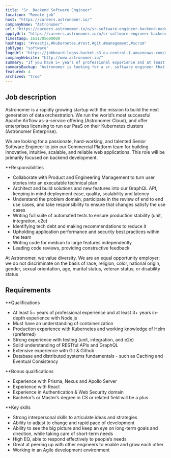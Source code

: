 ```yaml
---
title: "Sr. Backend Software Engineer"
location: "Remote job"
host: "https://careers.astronomer.io/"
companyName: "Astronomer"
url: "https://careers.astronomer.io/o/sr-software-engineer-backend-nodejs"
applyUrl: "https://careers.astronomer.io/o/sr-software-engineer-backend-nodejs/c/new"
timestamp: 1611705600000
hashtags: "#reactjs,#kubernetes,#rest,#git,#management,#scrum"
jobType: "software"
logoUrl: "https://jobboard-logos-bucket.s3.eu-central-1.amazonaws.com/astronomer"
companyWebsite: "http://www.astronomer.io/"
summary: "If you have 5+ years of professional experience and at least 3+ years in-depth experience with Node, Astronomer has a job opening for a Sr. Backend Software Engineer"
summaryBackup: "Astronomer is looking for a sr. software engineer that has experience in: #reactjs, #kubernetes, #git."
featured: 4
archived: "true"
---
```


## Job description

Astronomer is a rapidly growing startup with the mission to build the next generation of data orchestration. We run the world’s most successful Apache Airflow as-a-service offering (Astronomer Cloud), and offer enterprises licensing to run our PaaS on their Kubernetes clusters (Astronomer Enterprise).

We are looking for a passionate, hard-working, and talented Senior Software Engineer to join our Commercial Platform team for building innovative, intuitive, scalable, and reliable web applications. This role will be primarily focused on backend development.

**Responsibilities

*   Collaborate with Product and Engineering Management to turn user stories into an executable technical plan
*   Architect and build solutions and new features into our GraphQL API, keeping in mind deployment ease, quality, scalability and latency
*   Understand the problem domain, participate in the review of end to end use cases, and take responsibility to ensure that changes satisfy the use cases
*   Writing full suite of automated tests to ensure production stability (unit, integration, e2e)
*   Identifying tech debt and making recommendations to reduce it
*   Upholding application performance and security best practices within the team
*   Writing code for medium to large features independently
*   Leading code reviews, providing constructive feedback

At Astronomer, we value diversity. We are an equal opportunity employer: we do not discriminate on the basis of race, religion, color, national origin, gender, sexual orientation, age, marital status, veteran status, or disability status

## Requirements

**Qualifications

*   At least 5+ years of professional experience and at least 3+ years in-depth experience with Node.js
*   Must have an understanding of containerization
*   Production experience with Kubernetes and working knowledge of Helm (preferred)
*   Strong experience with testing (unit, integration, and e2e)
*   Solid understanding of RESTful APIs and GraphQL
*   Extensive experience with Git & Github
*   Database and distributed systems fundamentals - such as Caching and Eventual Consistency

**Bonus qualifications

*   Experience with Prisma, Nexus and Apollo Server
*   Experience with React
*   Experience in Authentication & Web Security domain
*   Bachelor’s or Master’s degree in CS or related field will be a plus

**Key skills

*   Strong interpersonal skills to articulate ideas and strategies
*   Ability to adjust to change and rapid pace of development
*   Ability to see the big picture and keep an eye on long-term goals and direction, while taking care of short-term needs
*   High EQ, able to respond effectively to people’s needs
*   Great at peering up with other engineers to enable and grow each other
*   Working in an Agile development environment

